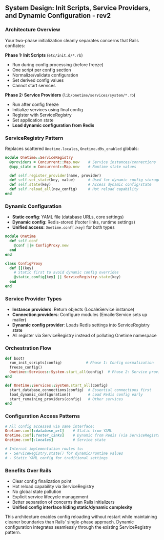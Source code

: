 ## System Design: Init Scripts, Service Providers, and Dynamic Configuration - rev2

### Architecture Overview
Your two-phase initialization cleanly separates concerns that Rails conflates:

**Phase 1: Init Scripts** (`etc/init.d/*.rb`)
- Run during config processing (before freeze)
- One script per config section
- Normalize/validate configuration
- Set derived config values
- Cannot start services

**Phase 2: Service Providers** (`lib/onetime/services/system/*.rb`)
- Run after config freeze
- Initialize services using final config
- Register with ServiceRegistry
- Set application state
- **Load dynamic configuration from Redis**

### ServiceRegistry Pattern
Replaces scattered `Onetime.locales`, `Onetime.d9s_enabled` globals:

```ruby
module Onetime::ServiceRegistry
  @providers = Concurrent::Map.new    # Service instances/connections
  @app_state = Concurrent::Map.new    # Runtime state values

  def self.register_provider(name, provider)
  def self.set_state(key, value)      # Used for dynamic config storage
  def self.state(key)                 # Access dynamic config/state
  def self.reload_all(new_config)     # Hot reload capability
end
```

### Dynamic Configuration
- **Static config**: YAML file (database URLs, core settings)
- **Dynamic config**: Redis-stored (footer links, runtime settings)
- **Unified access**: `Onetime.conf[:key]` for both types

```ruby
module Onetime
  def self.conf
    @conf ||= ConfigProxy.new
  end
end

class ConfigProxy
  def [](key)
    # Static first to avoid dynamic config overrides
    @static_config[key] || ServiceRegistry.state(key)
  end
end
```

### Service Provider Types
- **Instance providers**: Return objects (LocaleService instance)
- **Connection providers**: Configure modules (EmailerService sets up mailer)
- **Dynamic config provider**: Loads Redis settings into ServiceRegistry state
- All register via ServiceRegistry instead of polluting Onetime namespace

### Orchestration Flow
```ruby
def boot!
  run_init_scripts(config)           # Phase 1: Config normalization
  freeze_config()
  Onetime::Services::System.start_all(config)  # Phase 2: Service providers
end

def Onetime::Services::System.start_all(config)
  start_database_connections(config)  # Essential connections first
  load_dynamic_configuration()        # Load Redis config early
  start_remaining_providers(config)   # Other services
end
```

### Configuration Access Patterns
```ruby
# All config accessed via same interface:
Onetime.conf[:database_url]    # Static from YAML
Onetime.conf[:footer_links]    # Dynamic from Redis (via ServiceRegistry.state)
Onetime.conf[:locales]         # Service state

# Internal implementation routes to:
# - ServiceRegistry.state() for dynamic/runtime values
# - Static YAML config for traditional settings
```

### Benefits Over Rails
- Clear config finalization point
- Hot reload capability via ServiceRegistry
- No global state pollution
- Explicit service lifecycle management
- Better separation of concerns than Rails initializers
- **Unified config interface hiding static/dynamic complexity**

This architecture enables config reloading without restart while maintaining cleaner boundaries than Rails' single-phase approach. Dynamic configuration integrates seamlessly through the existing ServiceRegistry pattern.
